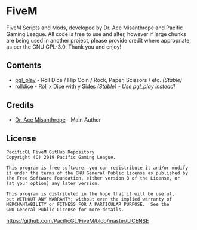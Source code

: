 # FiveM
FiveM Scripts and Mods, developed by Dr. Ace Misanthrope and Pacific Gaming League. All code is free to use and alter, however if large chunks are being used in another project, please provide credit where appropriate, as per the GNU GPL-3.0. Thank you and enjoy!

## Contents
* [pgl_play](https://github.com/PacificGL/FiveM/tree/master/pgl_play) - Roll Dice / Flip Coin / Rock, Paper, Scissors / etc. *(Stable)*
* [rolldice](https://github.com/PacificGL/FiveM/tree/master/rolldice) - Roll x Dice with y Sides *(Stable) - Use pgl_play instead!*

## Credits
* [Dr. Ace Misanthrope](https://github.com/FlyingAce015) - Main Author

## License
    PacificGL FiveM GitHub Repository
    Copyright (C) 2019 Pacific Gaming League.

    This program is free software: you can redistribute it and/or modify
    it under the terms of the GNU General Public License as published by
    the Free Software Foundation, either version 3 of the License, or
    (at your option) any later version.

    This program is distributed in the hope that it will be useful,
    but WITHOUT ANY WARRANTY; without even the implied warranty of
    MERCHANTABILITY or FITNESS FOR A PARTICULAR PURPOSE.  See the
    GNU General Public License for more details.
https://github.com/PacificGL/FiveM/blob/master/LICENSE
